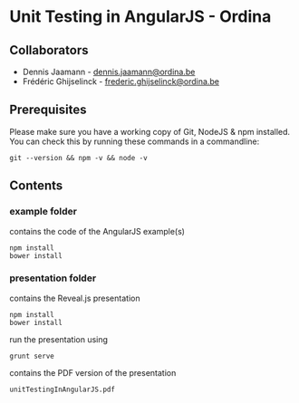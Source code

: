 # Unit Testing in AngularJS - Ordina

## Collaborators

* Dennis Jaamann - dennis.jaamann@ordina.be
* Frédéric Ghijselinck - frederic.ghijselinck@ordina.be

## Prerequisites

Please make sure you have a working copy of Git, NodeJS & npm installed. You can check this by running these commands
in a commandline:

    git --version && npm -v && node -v

## Contents

### example folder

contains the code of the AngularJS example(s)

    npm install
    bower install

### presentation folder

contains the Reveal.js presentation

    npm install
    bower install

run the presentation using

    grunt serve

contains the PDF version of the presentation

    unitTestingInAngularJS.pdf